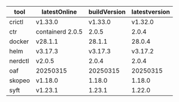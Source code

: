 | tool | latestOnline | buildVersion | latestversion |
|------|--------------|--------------|---------------|
| crictl | v1.33.0 | v1.33.0 | v1.32.0 |
| ctr | containerd 2.0.5 | 2.0.5 | 2.0.4 |
| docker | v28.1.1 | 28.1.1 | 28.0.4 |
| helm | v3.17.3 | v3.17.3 | v3.17.2 |
| nerdctl | v2.0.5 | 2.0.4 | 2.0.4 |
| oaf | 20250315 | 20250315 | 20250315 |
| skopeo | v1.18.0 | 1.18.0 | 1.18.0 |
| syft | v1.23.1 | 1.23.1 | 1.22.0 |

